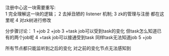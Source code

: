注册中心这一块需要重写:  
1 完全理解这一块的逻辑；
2 去掉丑陋的 listener 机制; 
3 zk的管理与注册 都在这里呢
4 对zk树进行修改

分步骤讨论：
1 +job 
2 +job
3 +task  job可以受到task的变化    但task怎么知道已有的两个job呢
4 +task  job可以接通受到task   同样task无法知道job
5 +job   

所有节点都只能监听到之后的变化    对之前的变化节点无法感知到
